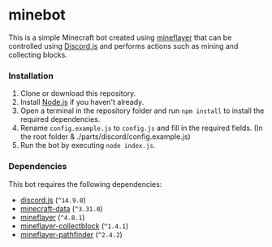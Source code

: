 # minebot

This is a simple Minecraft bot created using [mineflayer](https://github.com/PrismarineJS/mineflayer) that can be controlled using [Discord.js](https://discord.js.org/) and performs actions such as mining and collecting blocks.

### Installation

1. Clone or download this repository.
2. Install [Node.js](https://nodejs.org/en/) if you haven't already.
3. Open a terminal in the repository folder and run `npm install` to install the required dependencies.
4. Rename `config.example.js` to `config.js` and fill in the required fields. (In the root folder & ./parts/discord/config.example.js)
5. Run the bot by executing `node index.js`.

### Dependencies

This bot requires the following dependencies:

- [discord.js](https://www.npmjs.com/package/discord.js) (`^14.9.0`)
- [minecraft-data](https://www.npmjs.com/package/minecraft-data) (`^3.31.0`)
- [mineflayer](https://www.npmjs.com/package/mineflayer) (`^4.8.1`)
- [mineflayer-collectblock](https://www.npmjs.com/package/mineflayer-collectblock) (`^1.4.1`)
- [mineflayer-pathfinder](https://www.npmjs.com/package/mineflayer-pathfinder) (`^2.4.2`)
